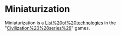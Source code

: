 # Miniaturization

Miniaturization is a [List%20of%20technologies](technology) in the "[Civilization%20%28series%29](Civilization)" games.